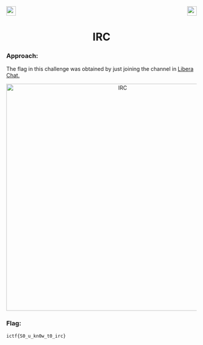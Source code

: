 <div>
   <a href="https://indy.ctf.eng.run/challenge/12"><img src="https://img.shields.io/badge/IRC: %20-Click%20to%20Solve-green[700]" height="25"></a>
  <img src="https://img.shields.io/badge/Points%3A-50-red" align="right" height="25">
</div>

<div align="center">
<h1>IRC</h1>
</div>

### Approach:

The flag in this challenge was obtained by just joining the channel in <a href="https://web.libera.chat/">Libera Chat.</a>

<div align="center">
<img width="600" alt="IRC" src="https://user-images.githubusercontent.com/91147942/175949338-45e9ecb5-6299-4f6c-979b-4e45bf425224.png">
</div>


### Flag: 

```ictf{S0_u_kn0w_t0_irc}```